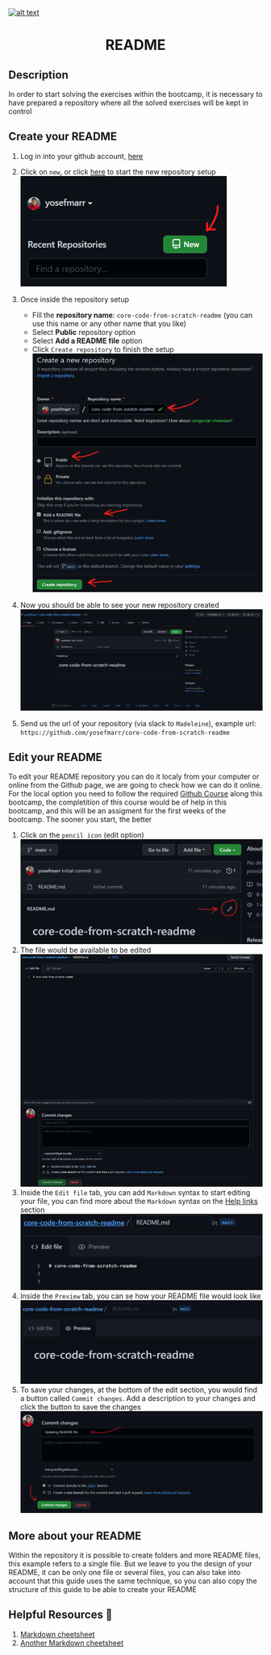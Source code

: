 <a href="https://www.core-code.io/">

![alt text](https://uploads-ssl.webflow.com/5eb2f56932c3562feab232e3/5f73550d00249e7e96c9f3de_Logo.png 'corecodeio')

</a>

<h1 align="center">README</h1>

## Description

In order to start solving the exercises within the bootcamp, it is necessary to have prepared a repository where all the solved exercises will be kept in control

## Create your README

1. Log in into your github account, [here](https://github.com/login)
2. Click on `new`, or click [here](https://github.com/new) to start the new repository setup<br>
   ![New repository](../../.../../../assets/readme-0.png 'new repository')
3. Once inside the repository setup
   - Fill the **repository name**: `core-code-from-scratch-readme` (you can use this name or any other name that you like)
   - Select **Public** repository option
   - Select **Add a README file** option
   - Click `Create repository` to finish the setup
     ![Fill information](../../../assets/readme-1.png 'fill information')
4. Now you should be able to see your new repository created
   ![Repository](../../../assets/readme-2.png 'repository')

5. Send us the url of your repository (via slack to `Madeleine`), example url: `https://github.com/yosefmarr/core-code-from-scratch-readme`

## Edit your README

To edit your README repository you can do it localy from your computer or online from the Github page, we are going to check how we can do it online. For the local option you need to follow the required [Github Course](https://www.udacity.com/course/version-control-with-git--ud123) along this bootcamp, the completition of this course would be of help in this bootcamp, and this will be an assigment for the first weeks of the bootcamp. The sooner you start, the better

1. Click on the `pencil icon` (edit option)
   ![Edit readme](../../../assets/readme-3.png 'edit readme')
2. The file would be available to be edited
   ![Editable readme](../../../assets/readme-4.png 'editable readme')
3. Inside the `Edit file` tab, you can add `Markdown` syntax to start editing your file, you can find more about the `Markdown` syntax on the [Help links](#help-links) section
   ![Edit tab](../../../assets/readme-5.png 'edit tab')
4. Inside the `Preview` tab, you can se how your README file would look like
   ![Preview tab](../../../assets/readme-6.png 'preview tab')
5. To save your changes, at the bottom of the edit section, you would find a button called `Commit changes`. Add a description to your changes and click the button to save the changes
   ![Save changes](../../../assets/readme-7.png 'save changes')

## More about your README

Within the repository it is possible to create folders and more README files, this example refers to a single file. But we leave to you the design of your README, it can be only one file or several files, you can also take into account that this guide uses the same technique, so you can also copy the structure of this guide to be able to create your README

## Helpful Resources 📖

1. [Markdown cheetsheet](https://www.markdownguide.org/cheat-sheet)
2. [Another Markdown cheetsheet](https://github.com/adam-p/markdown-here/wiki/Markdown-Cheatsheet)
